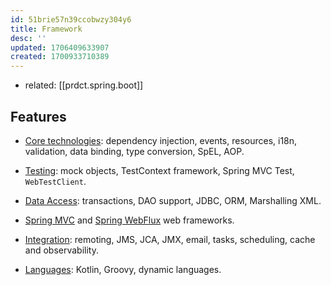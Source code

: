 ```yaml
---
id: 51brie57n39ccobwzy304y6
title: Framework
desc: ''
updated: 1706409633907
created: 1700933710389
---
```


- related: [[prdct.spring.boot]]
## Features

-   [Core technologies](https://docs.spring.io/spring-framework/reference/core.html): dependency injection, events, resources, i18n, validation, data binding, type conversion, SpEL, AOP.
    
-   [Testing](https://docs.spring.io/spring-framework/reference/testing.html#testing): mock objects, TestContext framework, Spring MVC Test, `WebTestClient`.
    
-   [Data Access](https://docs.spring.io/spring-framework/reference/data-access.html): transactions, DAO support, JDBC, ORM, Marshalling XML.
    
-   [Spring MVC](https://docs.spring.io/spring-framework/reference/web.html) and [Spring WebFlux](https://docs.spring.io/spring-framework/reference/web-reactive.html) web frameworks.
    
-   [Integration](https://docs.spring.io/spring-framework/reference/integration.html): remoting, JMS, JCA, JMX, email, tasks, scheduling, cache and observability.
    
-   [Languages](https://docs.spring.io/spring-framework/reference/languages.html): Kotlin, Groovy, dynamic languages.